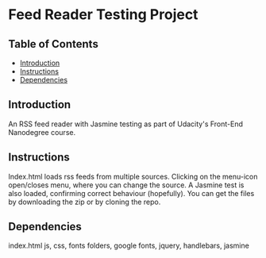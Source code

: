 # Feed Reader Testing Project

## Table of Contents

- [Introduction](#introduction)
- [Instructions](#instructions)
- [Dependencies](#dependencies)

## Introduction

An RSS feed reader with Jasmine testing as part of Udacity's Front-End Nanodegree course.

## Instructions
Index.html loads rss feeds from multiple sources. Clicking on the menu-icon open/closes menu, where you can change the source. A Jasmine test is also loaded, confirming correct behaviour (hopefully).
You can get the files by downloading the zip or by cloning the repo.

## Dependencies

index.html
js, css, fonts folders,
google fonts, jquery, handlebars, jasmine